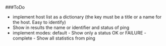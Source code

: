 ###ToDo
- implement host list as a dictionary (the key must be a title or a name for the host. Easy to identify)
- Show in results the name or identifier and status of ping
- implement modes: default - Show only a status OK or FAILURE  - complete - Show all statistics from ping
